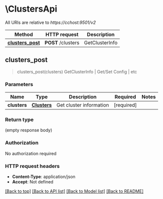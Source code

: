 # \ClustersApi

All URIs are relative to *https://cchost:9501/v2*

Method | HTTP request | Description
------------- | ------------- | -------------
[**clusters_post**](ClustersApi.md#clusters_post) | **POST** /clusters | GetClusterInfo | Get/Set Config | etc



## clusters_post

> clusters_post(clusters)
GetClusterInfo | Get/Set Config | etc

### Parameters


Name | Type | Description  | Required | Notes
------------- | ------------- | ------------- | ------------- | -------------
**clusters** | [**Clusters**](Clusters.md) | Get cluster information | [required] |

### Return type

 (empty response body)

### Authorization

No authorization required

### HTTP request headers

- **Content-Type**: application/json
- **Accept**: Not defined

[[Back to top]](#) [[Back to API list]](../README.md#documentation-for-api-endpoints) [[Back to Model list]](../README.md#documentation-for-models) [[Back to README]](../README.md)

